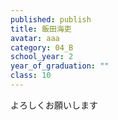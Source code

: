 ```yaml
---
published: publish
title: 飯田海吏
avatar: aaa
category: 04_B
school_year: 2
year_of_graduation: ""
class: 10
---
```

よろしくお願いします